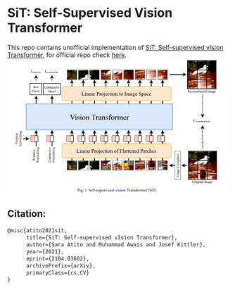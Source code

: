 # SiT: Self-Supervised Vision Transformer
This repo contains unofficial implementation of [SiT: Self-supervised vIsion Transformer](https://arxiv.org/abs/2104.03602), for official repo check [here](https://github.com/Sara-Ahmed/SiT).
![](assets/model.PNG)

## Citation:
```
@misc{atito2021sit,
      title={SiT: Self-supervised vIsion Transformer}, 
      author={Sara Atito and Muhammad Awais and Josef Kittler},
      year={2021},
      eprint={2104.03602},
      archivePrefix={arXiv},
      primaryClass={cs.CV}
}
```

